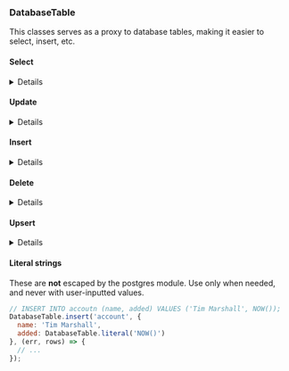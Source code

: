 ### DatabaseTable

This classes serves as a proxy to database tables, making it easier to select, insert, etc.

#### Select

<details>
##### Using Constructor

```js
const account = new DatabaseTable('Account');

// SELECT * FROM account;
account.select((err, rows) => {
  // ...
});

// SELECT * FROM account WHERE id = 1 AND name = 'Tim Marshall';
account.select({
  id: 1,
  name: 'Tim Marshall'
}, (err, rows) => {
  // ...
});

// SELECT * FROM account WHERE (id = 1 AND name = 'Tim Marshall') OR (id = 2);
accont.select({
  id: 1,
  name: 'Tim Marshall'
}, {
  id: 2
}, (err, rows) => {
  // ...
})
```

##### Direct (static) call

```js
// SELECT * FROM account;
DatabaseTable.select('account', (err, rows) => {
  // ...
});

// SELECT * FROM account WHERE id = 1 AND name = 'Tim Marshall';
DatabaseTable.select('account', {
  id: 1,
  name: 'Tim Marshall'
}, (err, rows) => {
  // ...
});
```
</details>

#### Update

<details>
##### Using Constructor

```js
const account = new DatabaseTable('Account');

// UPDATE account SET activated = false;
account.update({
  activated: false
}, (err, rows) => {
  // ...
});

// UPDATE account SET email = 'tim@marshall.io' WHERE id = 1 AND name = 'Tim Marshall';
account.update({
  email: 'tim@marshall.io'
}, {
  id: 1,
  name: 'Tim Marshall'
}, (err, rows) => {
  // ...
});

// UPDATE account SET email = 'tim@marshall.io' WHERE (id = 1 AND name = 'Tim Marshall') OR (id = 2);
account.update({
  email: 'tim@marshall.io'
}, {
  id: 1,
  name: 'Tim Marshall'
}, {
  id: 2
}, (err, rows) => {
  // ...
})
```

##### Direct (static) call

```js
// UPDATE account SET activated = false;
DatabaseTable.update('account', {
  activated: false
}, (err, rows) => {
  // ...
});

// UPDATE account SET activated = false WHERE id = 1 AND name = 'Tim Marshall';
DatabaseTable.update('account', {
  activated: false
}, {
  id: 1,
  name: 'Tim Marshall'
}, (err, rows) => {
  // ...
});
```
</details>

#### Insert

<details>
##### Using Constructor

```js
const account = new DatabaseTable('Account');

// INSERT INTO account (name, email) VALUES ('Tim Marshall', 'tim@marshall.io');
account.insert({
  name: 'Tim Marshall',
  email: 'tim@marshall.io'
}, (err, rows) => {
  // ...
});

// INSERT INTO account (name, email) VALUES ('Tim Marshall', 'tim@marshall.io'), ('John Newton', NULL);
account.insert({
  name: 'Tim Marshall',
  email: 'tim@marshall.io'
}, {
  name: 'John Newton'
}, (err, rows) => {
  // ...
});
```

##### Direct (static) call

```js
// INSERT INTO account (name, email) VALUES ('Tim Marshall', 'tim@marshall.io');
DatabaseTable.insert('account', {
  name: 'Tim Marshall',
  email: 'tim@marshall.io'
}, (err, rows) => {
  // ...
});

// INSERT INTO account (name, email) VALUES ('Tim Marshall', 'tim@marshall.io'), ('John Newton', NULL);
DatabaseTable.insert('account', {
  name: 'Tim Marshall',
  email: 'tim@marshall.io'
}, {
  name: 'John Newton'
}, (err, rows) => {
  // ...
});
```
</details>

#### Delete

<details>
##### Using Constructor

```js
const account = new DatabaseTable('Account');

// DELETE FROM account;
account.delete((err, rows) => {
  // ...
});

// DELETE FROM account WHERE id = 1 AND name = 'Tim Marshall';
account.delete({
  id: 1,
  name: 'Tim Marshall'
}, (err, rows) => {
  // ...
});

// DELETE FROM account WHERE (id = 1 AND name = 'Tim Marshall') OR (id = 2);
accont.delete({
  id: 1,
  name: 'Tim Marshall'
}, {
  id: 2
}, (err, rows) => {
  // ...
})
```

##### Direct (static) call

```js
// DELETE FROM account;
DatabaseTable.delete('account', (err, rows) => {
  // ...
});

// DELETE FROM account WHERE id = 1 AND name = 'Tim Marshall';
DatabaseTable.delete('account', {
  id: 1,
  name: 'Tim Marshall'
}, (err, rows) => {
  // ...
});
```
</details>

#### Upsert

<details>
##### Using Constructor

```js
const account = new DatabaseTable('Account');

// INSERT INTO account (name, email) VALUES ('Tim Marshall', 'tim@marshall.io') ON CONFLICT DO UPDATE SET name = EXCLUDED.name;
account.upsert({
  name: 'Tim Marshall',
  email: 'tim@marshall.io'
}, [ 'name' ], (err, rows) => {
  // ...
});
```

##### Direct (static) call

```js
// INSERT INTO account (name, email) VALUES ('Tim Marshall', 'tim@marshall.io') ON CONFLICT DO UPDATE SET name = EXCLUDED.name;
DatabaseTable.upsert('account', {
  name: 'Tim Marshall',
  email: 'tim@marshall.io'
}, ['name'], (err, rows) => {
  // ...
});
```
</details>

#### Literal strings

These are **not** escaped by the postgres module.
Use only when needed, and never with user-inputted values.

```js
// INSERT INTO accoutn (name, added) VALUES ('Tim Marshall', NOW());
DatabaseTable.insert('account', {
  name: 'Tim Marshall',
  added: DatabaseTable.literal('NOW()')
}, (err, rows) => {
  // ...
});
```
